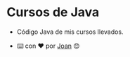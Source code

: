 # Cursos de Java

- Código Java de mis cursos llevados.


-  ⌨️ con ❤️ por [Joan](https://github.com/Jochizan) 😊
